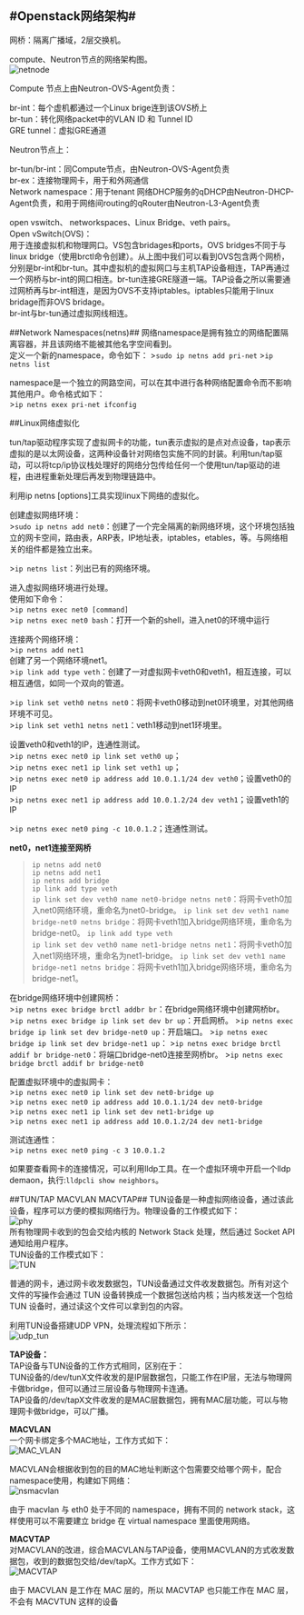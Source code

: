 #Openstack网络架构#
-----------------------------------------
网桥：隔离广播域，2层交换机。  

compute、Neutron节点的网络架构图。  
![netnode](/img/1node_net.jpg)  

Compute 节点上由Neutron-OVS-Agent负责：
>
br-int：每个虚机都通过一个Linux brige连到该OVS桥上  
br-tun：转化网络packet中的VLAN ID 和 Tunnel ID  
GRE tunnel：虚拟GRE通道  

Neutron节点上：
>  
br-tun/br-int：同Compute节点，由Neutron-OVS-Agent负责  
br-ex：连接物理网卡，用于和外网通信  
Network namespace：用于tenant 网络DHCP服务的qDHCP由Neutron-DHCP-Agent负责，和用于网络间routing的qRouter由Neutron-L3-Agent负责  

open vswitch、 networkspaces、Linux Bridge、veth pairs。  
Open vSwitch(OVS)：  
用于连接虚拟机和物理网口。VS包含bridages和ports，OVS bridges不同于与linux bridge（使用brctl命令创建）。从上图中我们可以看到OVS包含两个网桥，分别是br-int和br-tun。其中虚拟机的虚拟网口与主机TAP设备相连，TAP再通过一个网桥与br-int的网口相连。br-tun连接GRE隧道一端。TAP设备之所以需要通过网桥再与br-int相连，是因为OVS不支持iptables。iptables只能用于linux bridage而非OVS bridage。  
br-int与br-tun通过虚拟网线相连。

##Network Namespaces(netns)##
网络namespace是拥有独立的网络配置隔离容器，并且该网络不能被其他名字空间看到。  
定义一个新的namespace，命令如下：
\>`sudo ip netns add pri-net`
\>`ip netns list`  

namespace是一个独立的网路空间，可以在其中进行各种网络配置命令而不影响其他用户。命令格式如下：  
\>`ip netns exex pri-net ifconfig`  



##Linux网络虚拟化  
  
tun/tap驱动程序实现了虚拟网卡的功能，tun表示虚拟的是点对点设备，tap表示虚拟的是以太网设备，这两种设备针对网络包实施不同的封装。利用tun/tap驱动，可以将tcp/ip协议栈处理好的网络分包传给任何一个使用tun/tap驱动的进程，由进程重新处理后再发到物理链路中。  

利用ip netns [options]工具实现linux下网络的虚拟化。  

创建虚拟网络环境：  
\>`sudo ip netns add net0`：创建了一个完全隔离的新网络环境，这个环境包括独立的网卡空间，路由表，ARP表，IP地址表，iptables，etables，等。与网络相关的组件都是独立出来。  

\>`ip netns list`：列出已有的网络环境。  

进入虚拟网络环境进行处理。  
使用如下命令：  
\>`ip netns exec net0 [command]`  
\>`ip netns exec net0 bash`：打开一个新的shell，进入net0的环境中运行  

连接两个网络环境：  
\>`ip netns add net1`  
创建了另一个网络环境net1。  
\>`ip link add type veth`：创建了一对虚拟网卡veth0和veth1，相互连接，可以相互通信，如同一个双向的管道。

\>`ip link set veth0 netns net0`：将网卡veth0移动到net0环境里，对其他网络环境不可见。  
\>`ip link set veth1 netns net1`：veth1移动到net1环境里。

设置veth0和veth1的IP，连通性测试。  
\>`ip netns exec net0 ip link set veth0 up`；  
\>`ip netns exec net1 ip link set veth1 up`；  
\>`ip netns exec net0 ip address add 10.0.1.1/24 dev veth0`；设置veth0的IP  
\>`ip netns exec net1 ip address add 10.0.1.2/24 dev veth1`；设置veth1的IP

\>`ip netns exec net0 ping -c 10.0.1.2`；连通性测试。

**net0，net1连接至网桥**  
>
>`ip netns add net0`  
>`ip netns add net1`  
>`ip netns add bridge`  
>`ip link add type veth`  
>`ip link set dev veth0 name net0-bridge netns net0`：将网卡veth0加入net0网络环境，重命名为net0-bridge。
>`ip link set dev veth1 name bridge-net0 netns bridge`：将网卡veth1加入bridge网络环境，重命名为bridge-net0。
>`ip link add type veth`  
>`ip link set dev veth0 name net1-bridge netns net1`：将网卡veth0加入net1网络环境，重命名为net1-bridge。
>`ip link set dev veth1 name bridge-net1 netns bridge`：将网卡veth1加入bridge网络环境，重命名为bridge-net1。

在bridge网络环境中创建网桥：    
\>`ip netns exec bridge brctl addbr br`：在bridge网络环境中创建网桥br。
\>`ip netns exec bridge ip link set dev br up`：开启网桥。
\>`ip netns exec bridge ip link set dev bridge-net0 up`：开启端口。
\>`ip netns exec bridge ip link set dev bridge-net1 up`：
\>`ip netns exec bridge brctl addif br bridge-net0`：将端口bridge-net0连接至网桥br。
\>`ip netns exec bridge brctl addif br bridge-net0`

配置虚拟环境中的虚拟网卡：  
\>`ip netns exec net0 ip link set dev net0-bridge up`  
\>`ip netns exec net0 ip address add 10.0.1.1/24 dev net0-bridge`  
\>`ip netns exec net1 ip link set dev net1-bridge up`  
\>`ip netns exec net1 ip address add 10.0.1.2/24 dev net1-bridge`  

测试连通性：  
\>`ip netns exec net0 ping -c 3 10.0.1.2`  

如果要查看网卡的连接情况，可以利用lldp工具。在一个虚拟环境中开启一个lldp demaon，执行:`lldpcli show neighbors`。  




##TUN/TAP MACVLAN MACVTAP##
TUN设备是一种虚拟网络设备，通过该此设备，程序可以方便的模拟网络行为。物理设备的工作模式如下：  
![phy](/img/phy.png)  
所有物理网卡收到的包会交给内核的 Network Stack 处理，然后通过 Socket API 通知给用户程序。  
TUN设备的工作模式如下：  
![TUN](/img/tun.png)  

普通的网卡，通过网卡收发数据包，TUN设备通过文件收发数据包。所有对这个文件的写操作会通过 TUN 设备转换成一个数据包送给内核；当内核发送一个包给 TUN 设备时，通过读这个文件可以拿到包的内容。  

利用TUN设备搭建UDP VPN，处理流程如下所示：  
![udp_tun](/img/udp_tun.png)  

**TAP设备：**  
TAP设备与TUN设备的工作方式相同，区别在于：  
TUN设备的/dev/tunX文件收发的是IP层数据包，只能工作在IP层，无法与物理网卡做bridge，但可以通过三层设备与物理网卡连通。  
TAP设备的/dev/tapX文件收发的是MAC层数据包，拥有MAC层功能，可以与物理网卡做bridge，可以广播。

**MACVLAN**  
一个网卡绑定多个MAC地址，工作方式如下：  
![MAC_VLAN](/img/macvlan.png)  

MACVLAN会根据收到包的目的MAC地址判断这个包需要交给哪个网卡，配合namespace使用，构建如下网络：  
![nsmacvlan](/img/nsmacvlan.png)  

由于 macvlan 与 eth0 处于不同的 namespace，拥有不同的 network stack，这样使用可以不需要建立 bridge 在 virtual namespace 里面使用网络。  

**MACVTAP**  
对MACVLAN的改进，综合MACVLAN与TAP设备，使用MACVLAN的方式收发数据包，收到的数据包交给/dev/tapX。工作方式如下：  
![MACVTAP](macvtap.png)  

由于 MACVLAN 是工作在 MAC 层的，所以 MACVTAP 也只能工作在 MAC 层，不会有 MACVTUN 这样的设备